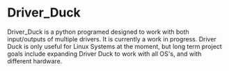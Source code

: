 # Driver_Duck



Driver_Duck is a python programed designed to work with both input/outputs of multiple drivers. It is currently a work in progress.
Driver Duck is only useful for Linux Systems at the moment, but long term project goals include expanding Driver Duck to work with all OS's, and with different hardware.


